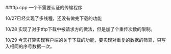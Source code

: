 ##tftp.cpp 一个不需要认证的传输程序

10/27已经实现了多线程，还没有做完下载的功能

10/28 实现了对于tftp下载中被请求方的做法，但是加了个重传次数的限制。

10/29 今天打算实现客户端的关于下载的功能，要实现对重复的数据的筛查，只写入相同的序号数据一次。